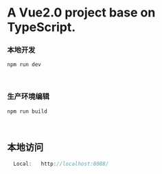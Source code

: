 # A Vue2.0 project base on TypeScript.


### 本地开发
```
npm run dev
```

<br/>

### 生产环境编辑
```
npm run build
```

<br/>

## 本地访问
```js
  Local:   http://localhost:8088/ 
```
